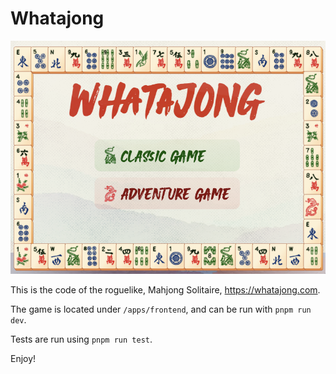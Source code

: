 # Whatajong

![whatajong](https://github.com/masylum/whatajong/blob/main/img.png?raw=true)

This is the code of the roguelike, Mahjong Solitaire, https://whatajong.com.

The game is located under `/apps/frontend`, and can be run with `pnpm run dev`.

Tests are run using `pnpm run test`.

Enjoy!